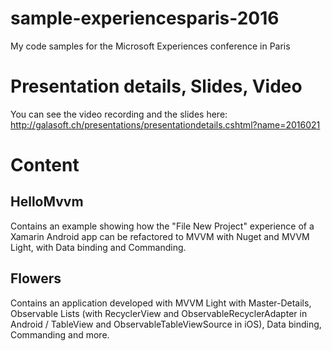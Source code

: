 # sample-experiencesparis-2016

My code samples for the Microsoft Experiences conference in Paris

# Presentation details, Slides, Video

You can see the video recording and the slides here:
http://galasoft.ch/presentations/presentationdetails.cshtml?name=2016021

# Content

## HelloMvvm

Contains an example showing how the "File New Project" experience
of a Xamarin Android app can be refactored to MVVM with
Nuget and MVVM Light, with Data binding and Commanding.

## Flowers

Contains an application developed with MVVM Light 
with Master-Details, Observable Lists (with RecyclerView and ObservableRecyclerAdapter in Android
/ TableView and ObservableTableViewSource in iOS), Data binding, Commanding and more.
